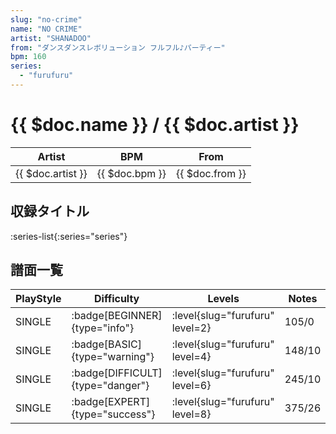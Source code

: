```yaml
---
slug: "no-crime"
name: "NO CRIME"
artist: "SHANADOO"
from: "ダンスダンスレボリューション フルフル♪パーティー"
bpm: 160
series:
  - "furufuru"
---
```


# {{ $doc.name }} / {{ $doc.artist }}

|Artist|BPM|From|
|------|---|----|
|{{ $doc.artist }}|{{ $doc.bpm }}|{{ $doc.from }}|

## 収録タイトル

:series-list{:series="series"}

## 譜面一覧

|PlayStyle|Difficulty|Levels|Notes|Movie|
|---------|----------|------|-----|-----|
|SINGLE| :badge[BEGINNER]{type="info"}|<div class="field is-grouped is-grouped-multiline"> :level{slug="furufuru" level=2}</div>|105/0||
|SINGLE| :badge[BASIC]{type="warning"}|<div class="field is-grouped is-grouped-multiline"> :level{slug="furufuru" level=4}</div>|148/10||
|SINGLE| :badge[DIFFICULT]{type="danger"}|<div class="field is-grouped is-grouped-multiline"> :level{slug="furufuru" level=6}</div>|245/10||
|SINGLE| :badge[EXPERT]{type="success"}|<div class="field is-grouped is-grouped-multiline"> :level{slug="furufuru" level=8}</div>|375/26||
